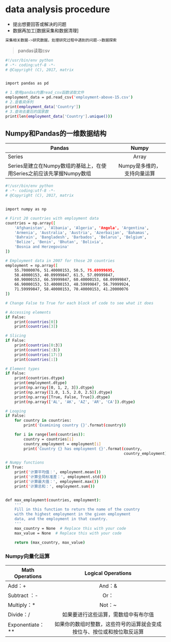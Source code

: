 # data analysis procedure

* 提出想要回答或解决的问题
* 数据再加工[数据采集和数据清理]

```bash
采集相关数据->研究数据，处理研究过程中遇到的问题->数据探索
```

>pandas读取csv

```bash
#!/usr/bin/env python
# -*- coding:utf-8 -*-
# @Copyright (C), 2017, matrix


import pandas as pd

# 1.使用pandas内置read_csv函数读取文件
employment_data = pd.read_csv('employment-above-15.csv')
# 2.查看具体列
print(employment_data['Country'])
# 3.查询去重后的国家数
print(len(employment_data['Country'].unique()))
```

## Numpy和Pandas的一维数据结构

| Pandas        | Numpy           |
| ------------- |:-------------:| 
| Series        | Array | 
| Series是建立在Numpy数组的基础上，在使用Series之前应该先掌握Numpy数组      | Numpy是多维的，支持向量运算

```bash
#!/usr/bin/env python
# -*- coding:utf-8 -*-
# @Copyright (C), 2017, matrix


import numpy as np

# First 20 countries with employment data
countries = np.array([
    'Afghanistan', 'Albania', 'Algeria', 'Angola', 'Argentina',
    'Armenia', 'Australia', 'Austria', 'Azerbaijan', 'Bahamas',
    'Bahrain', 'Bangladesh', 'Barbados', 'Belarus', 'Belgium',
    'Belize', 'Benin', 'Bhutan', 'Bolivia',
    'Bosnia and Herzegovina'
])

# Employment data in 2007 for those 20 countries
employment = np.array([
    55.70000076, 51.40000153, 50.5, 75.69999695,
    58.40000153, 40.09999847, 61.5, 57.09999847,
    60.90000153, 66.59999847, 60.40000153, 68.09999847,
    66.90000153, 53.40000153, 48.59999847, 56.79999924,
    71.59999847, 58.40000153, 70.40000153, 41.20000076
])

# Change False to True for each block of code to see what it does

# Accessing elements
if False:
    print(countries[0])
    print(countries[3])

# Slicing
if False:
    print(countries[0:3])
    print(countries[:3])
    print(countries[17:])
    print(countries[:])

# Element types
if False:
    print(countries.dtype)
    print(employment.dtype)
    print(np.array([0, 1, 2, 3]).dtype)
    print(np.array([1.0, 1.5, 2.0, 2.5]).dtype)
    print(np.array([True, False, True]).dtype)
    print(np.array(['AL', 'AK', 'AZ', 'AR', 'CA']).dtype)

# Looping
if False:
    for country in countries:
        print('Examining country {}'.format(country))

    for i in range(len(countries)):
        country = countries[i]
        country_employment = employment[i]
        print('Country {} has employment {}'.format(country,
                                                    country_employment))

# Numpy functions
if True:
    print('计算平均值：', employment.mean())
    print('计算全局标准差：', employment.std())
    print('计算最大值：', employment.max())
    print('计算总和：', employment.sum())


def max_employment(countries, employment):
    '''
    Fill in this function to return the name of the country
    with the highest employment in the given employment
    data, and the employment in that country.
    '''
    max_country = None  # Replace this with your code
    max_value = None  # Replace this with your code

    return (max_country, max_value)
```

### Numpy向量化运算

| Math Operations        | Logical Operations       |
| ------------- |:-------------:| 
| Add：+        | And：&        | 
| Subtract ：-        | Or：|        | 
| Multiply：*        | Not：~        | 
| Divide：/        | 如果要进行这些运算，需数组中有布尔值     | 
| Exponentiate：**        | 如果你的数组时整数，这些符号的运算就会变成按位与、按位或和按位取反运算      | 

```bash

```